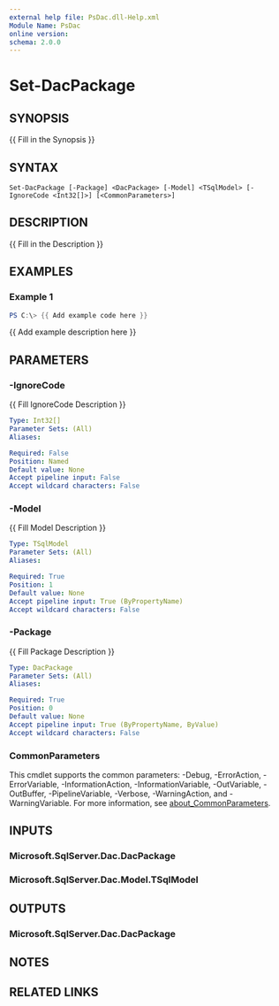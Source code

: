 ```yaml
---
external help file: PsDac.dll-Help.xml
Module Name: PsDac
online version:
schema: 2.0.0
---
```


# Set-DacPackage

## SYNOPSIS
{{ Fill in the Synopsis }}

## SYNTAX

```
Set-DacPackage [-Package] <DacPackage> [-Model] <TSqlModel> [-IgnoreCode <Int32[]>] [<CommonParameters>]
```

## DESCRIPTION
{{ Fill in the Description }}

## EXAMPLES

### Example 1
```powershell
PS C:\> {{ Add example code here }}
```

{{ Add example description here }}

## PARAMETERS

### -IgnoreCode
{{ Fill IgnoreCode Description }}

```yaml
Type: Int32[]
Parameter Sets: (All)
Aliases:

Required: False
Position: Named
Default value: None
Accept pipeline input: False
Accept wildcard characters: False
```

### -Model
{{ Fill Model Description }}

```yaml
Type: TSqlModel
Parameter Sets: (All)
Aliases:

Required: True
Position: 1
Default value: None
Accept pipeline input: True (ByPropertyName)
Accept wildcard characters: False
```

### -Package
{{ Fill Package Description }}

```yaml
Type: DacPackage
Parameter Sets: (All)
Aliases:

Required: True
Position: 0
Default value: None
Accept pipeline input: True (ByPropertyName, ByValue)
Accept wildcard characters: False
```

### CommonParameters
This cmdlet supports the common parameters: -Debug, -ErrorAction, -ErrorVariable, -InformationAction, -InformationVariable, -OutVariable, -OutBuffer, -PipelineVariable, -Verbose, -WarningAction, and -WarningVariable. For more information, see [about_CommonParameters](http://go.microsoft.com/fwlink/?LinkID=113216).

## INPUTS

### Microsoft.SqlServer.Dac.DacPackage

### Microsoft.SqlServer.Dac.Model.TSqlModel

## OUTPUTS

### Microsoft.SqlServer.Dac.DacPackage

## NOTES

## RELATED LINKS
